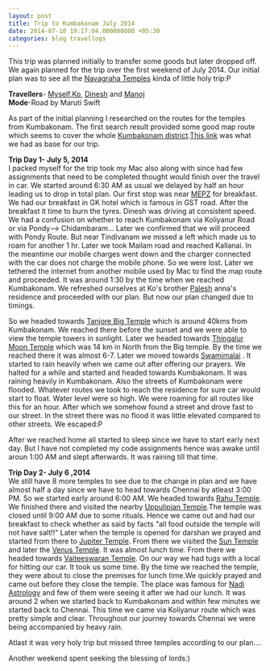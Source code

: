 ```yaml
---
layout: post
title: Trip to Kumbakonam July 2014
date: 2014-07-10 19:17:04.000000000 +05:30
categories: blog travellogs
---
```

This trip was planned initially to transfer some goods but later dropped off. We again planned for the trip over the first weekend of July 2014.
Our initial plan was to see all the [Navagraha Temples](http://en.wikipedia.org/wiki/Navagraha_temples) kinda of little holy trip:P

**Travellers**- [Myself](www.balaaagi.me),[Ko](https://www.facebook.com/komahanpaulraj), [Dinesh](https://www.facebook.com/dinesh.rajee.7) and [Manoj](https://www.facebook.com/profile.php?id=1781440509)<br>
**Mode**-Road by Maruti Swift

As part of the initial planning I researched on the routes for the temples from Kumbakonam. The first search result provided some good map route which seems to cover the whole [Kumbakonam district](http://en.wikipedia.org/wiki/Kumbakonam).[This link](http://kumbakonamtemples.in/navagraha-temple-route-maps.html) was what we had as base for our trip.

**Trip Day 1- July 5, 2014**<br>
I packed myself for the trip took my Mac also along with since had few assignments that need to be completed thought would finish over the travel in car. We started around 6:30 AM as usual we delayed by half an hour leading us to drop in total plan. Our first stop was near [MEPZ](http://en.wikipedia.org/wiki/Madras_Export_Processing_Zone) for breakfast. We had our breakfast in GK hotel which is famous in GST road.
After the breakfast it time to burn the tyres. Dinesh was driving at consistent speed. We had a confusion on whether to reach Kumbakonam via Koliyanur Road or via Pondy--> Chidambaram...
Later we confirmed that we will proceed with Pondy Route. But near Tindivanam we missed a left which made us to roam for another 1 hr. 
Later we took Mailam road and reached Kallanai.
In the meantime our mobile charges went down and the charger connected with the car does not charge the mobile phone.
So we were lost. Later we tethered the internet from another mobile used by Mac to find the map route and proceeded. It was around 1:30 by the time when we reached Kumbakonam.
We refreshed ourselves at Ko's brother [Palesh](https://www.facebook.com/palesh.paulraj) anna's residence and proceeded with our plan. But now our plan changed due to timings.

So we headed towards [Tanjore Big Temple](http://en.wikipedia.org/wiki/Brihadeeswarar_Temple) which is around 40kms from Kumbakonam. We reached there before the sunset and we were able to view the temple towers in sunlight. Later we headed towards [Thingalur Moon Temple](http://en.wikipedia.org/wiki/Kailasanthar_Temple,Thingalur) which was 14 km in North from the Big temple. By the time we reached there it was almost 6-7. Later we moved towards [Swamimalai](http://en.wikipedia.org/wiki/Swaminathaswamy_Temple,_Swamimalai) . It started to rain heavily when we came out after offering our prayers. We halted for a while and started and headed towards Kumbakonam. 
It was raining heavily in Kumbakonam. Also the streets of Kumbakonam were flooded. Whatever routes we took to reach the residence for sure car would start to float. Water level were so high. We were roaming for all routes like this for an hour. After which we somehow found a street and drove fast to our street. In the street there was no flood it was little elevated compared to other streets. We escaped:P

After we reached home all started to sleep since we have to start early next day. But I have not completed my code assignments hence was awake until aroun 1:00 AM and slept afterwards. It was raining till that time.

**Trip Day 2- July 6 ,2014**<br>
We still have 8 more temples to see due to the change in plan and we have almost half a day since we have to head towards Chennai by atleast 3:00 PM. So we started early around 6:00 AM.
We headed towards [Rahu Temple](http://en.wikipedia.org/wiki/Thirunageswaram). We finished there and visited the nearby [Uppulipian Temple](http://en.wikipedia.org/wiki/Uppiliappan_Temple).The temple was closed until 9:00 AM due to some rituals. Hence we came out and had our breakfast to check whether as said by facts "all food outside the temple will not have salt!!"
Later when the temple is opened for darshan we prayed and started from there to [Jupiter Temple](http://en.wikipedia.org/wiki/Apatsahayesvarar_Temple,_Alangudi). From there we visited the [Sun Temple](http://en.wikipedia.org/wiki/Suryanar_Kovil) and later the [Venus Temple](http://en.wikipedia.org/wiki/Agniswarar_Temple,_Kanjanur).
It was almost lunch time. From there we headed towards [Vaiteeswaran Temple](http://en.wikipedia.org/wiki/Vaitheeswaran_Koil). On our way we had tugs with a local for hitting our car. It took us some time.
By the time we reached the temple, they were about to close the premises for lunch time.We quickly prayed and came out before they close the temple.
The place was famous for [Nadi Astrology](http://en.wikipedia.org/wiki/Naadi) and few of them were seeing it after we had our lunch. It was around 2 when we started back to Kumbakonam and within few minutes we started back to Chennai.
This time we came via Koliyanur route which was pretty simple and clear. Throughout our journey towards Chennai we were being accompanied by heavy rain.

Atlast it was very holy trip but missed three temples according to our plan....

Another weekend spent seeking the blessing of lords:)
